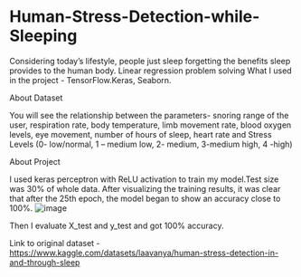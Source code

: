# Human-Stress-Detection-while-Sleeping
Considering today’s lifestyle, people just sleep forgetting the benefits sleep provides to the human body.
Linear regression problem solving
What I used in the project - TensorFlow.Keras, Seaborn.



About Dataset

You will see the relationship between the parameters- snoring range of the user, respiration rate, body temperature, limb movement rate, blood oxygen levels, eye movement, number of hours of sleep, heart rate and Stress Levels (0- low/normal, 1 – medium low, 2- medium, 3-medium high, 4 -high)

About Project

I used keras perceptron with ReLU activation to train my model.Test size was 30% of whole data. After visualizing the training results, it was clear that after the 25th epoch, the model began to show an accuracy close to 100%.
![image](https://user-images.githubusercontent.com/72229702/159988814-e35ad40e-f1d6-4445-a9ee-80a61e2cfddc.png)








Then I evaluate X_test and y_test and got 100% accuracy.



Link to original dataset - https://www.kaggle.com/datasets/laavanya/human-stress-detection-in-and-through-sleep
